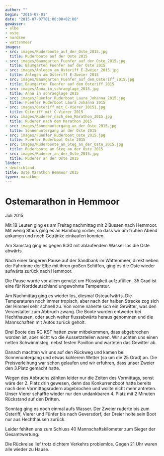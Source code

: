 ```yaml
---
author: ""
begin: "2015-07-01"
date: "2015-07-07T01:00:00+02:00"
gewässer:
- elbe
- oste
- nordsee
- wattenmeer
images:
- src: images/Ruderboote_auf_der_Oste_2015.jpg
  title: Ruderboote auf der Oste 2015
- src: images/Baumgarten_Fuenfer_auf_der_Oste_2015.jpg
  title: Baumgarten Fuenfer auf der Oste 2015
- src: images/Anlegen_am_Osteriff_E-Zweier_2015.jpg
  title: Anlegen am Osteriff E-Zweier 2015
- src: images/Baumgarten_Fuenfer_auf_dem_Osteriff_2015.jpg
  title: Baumgarten Fuenfer auf dem Osteriff 2015
- src: images/Anna_in_schraeglage_2015.jpg
  title: Anna in schraeglage 2015
- src: images/Fuenfer_Ruderboot_Laura_Johanna_2015.jpg
  title: Fuenfer Ruderboot Laura Johanna 2015
- src: images/Osteriff_mit_C-Vierer_20151.jpg
  title: Osteriff mit C-Vierer 2015
- src: images/Ruderer_nach_dem_Marathon_2015.jpg
  title: Ruderer nach dem Marathon 2015
- src: images/Sonnenuntergang_an_der_Oste_2015.jpg
  title: Sonnenuntergang an der Oste 2015
- src: images/Fuenfer_Ruderboot_Oste_2015.jpg
  title: Fuenfer Ruderboot Oste 2015
- src: images/Ruderboote_am_Steg_an_der_Oste_2015.jpg
  title: Ruderboote am Steg an der Oste 2015
- src: images/Ruderer_an_der_Oste_2015.jpg
  title: Ruderer an der Oste 2015
länder:
- deutschland
title: Oste Marathon Hemmoor 2015
typen: marathon
---
```


# Ostemarathon in Hemmoor


Juli 2015

Mit 18 Leuten ging es am Freitag nachmittag mit 2 Bussen nach Hemmoor. Mit wenig Staus ging es an Hamburg vorbei, so dass wir am frühen Abend ankamen und noch Getränke einkaufen konnten.

Am Samstag ging es gegen 9:30 mit ablaufendem Wasser los die Oste abwärts.

Nach einer längeren Pause auf der Sandbank im Wattenmeer, direkt neben der Fahrrinne der Elbe mit ihren großen Schiffen, ging es die Oste wieder aufwärts zurück nach Hemmoor.

Die Pause wurde vor allem genutzt um Flüssigkeit aufzufüllen. 35 Grad ist eine für Norddeutschland ungewohnte Temperatur.

Am Nachmittag ging es wieder los, diesmal Osteaufwärts. Die Temperaturen noch immer tropisch, aber nach der halben Strecke zog sich der Himmel sehr schnell zu. Von vorne näherte sich ein Gewitter, was den Veranstalter zum Abbruch zwang. Die Boote wurden entweder bei Hechthausen, oder auch weiter flussabwärts heraus genommen und die Mannschaften mit Autos zurück geholt.

Drei Boote des RC KST hatten zwar mitbekommen, dass abgebrochen worden ist, aber nicht wo die Aussetzstellen waren. Wir suchten uns einen netten Schwimmsteg, nebst festen Pavillon und warteten das Gewitter ab.

Danach machten wir uns auf den Rückweg und kamen bei Sonnenuntergang und etwas kühlerem Wetter (so um die 25 Grad) an. Die Preisverleihung war schon gelaufen und wir erfuhren, dass unser Zweier den 3.Platz gemacht hatte.

Wegen des Abbruchs zählten leider nur die Zeiten des Vormittags, sonst wäre der 2. Platz drin gewesen, denn das Konkurrenzboot hatte bereits nach dem Vormittagsrudern abgebrochen und wollte nicht mehr antreten. Unser Vierer schaffte wieder nur den undankbaren 4. Platz mit 2 Minuten Rückstand auf den Dritten.

Sonntag ging es noch einmal aufs Wasser. Der Zweier ruderte bis zum Osteriff, Vierer und Fünfer bis nach Geversdorf, der Dreier holte sein Boot nur aus Hechthausen zurück.

Leider fehlten uns zum Schluss 40 Mannschaftskilometer zum Sieger der Gesamtwertung.

Die Rückreise lief trotz dichtem Verkehrs problemlos. Gegen 21 Uhr waren alle wieder zu Hause.
